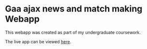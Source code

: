 # Gaa ajax news and match making Webapp
This webapp was created as part of my undergraduate coursework. 

The live app can be viewed <a href="http://eamonnmcgonigle.com/ajax-gaa/" target="_blank">here</a>.
